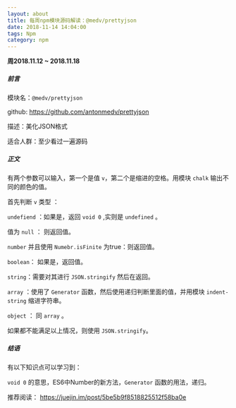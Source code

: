 ```yaml
---
layout: about
title: 每周npm模块源码解读：@medv/prettyjson
date: 2018-11-14 14:04:00
tags: Npm
category: npm
---
```


**周2018.11.12 ~ 2018.11.18**

##### 前言

模块名：`@medv/prettyjson`

github: https://github.com/antonmedv/prettyjson

描述：美化JSON格式

适合人群：至少看过一遍源码

<!-- more -->

##### 正文

有两个参数可以输入，第一个是值 `v`，第二个是缩进的空格。用模块 `chalk` 输出不同的颜色的值。

首先判断 `v` 类型 ：

`undefiend` ：如果是，返回 `void 0` ,实则是 `undefined` 。

值为 `null` ： 则返回值。

`number` 并且使用 `Numebr.isFinite` 为true：则返回值。

`boolean`： 如果是，返回值。

`string`：需要对其进行 `JSON.stringify` 然后在返回。

`array` ：使用了 `Generator` 函数，然后使用递归判断里面的值，并用模块 `indent-string` 缩进字符串。

`object` ： 同 `array` 。

如果都不能满足以上情况，则使用 `JSON.stringify`。

##### 结语

有以下知识点可以学习到：

`void 0` 的意思，ES6中Number的新方法，`Generator` 函数的用法，递归。

推荐阅读： https://juejin.im/post/5be5b9f8518825512f58ba0e